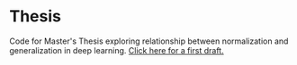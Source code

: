 # Thesis
Code for Master's Thesis exploring relationship between normalization and generalization in deep learning.
[Click here for a first draft.](https://github.com/gxh2932/Thesis/files/9834679/Thesis.1.pdf)
